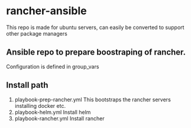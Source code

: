 # rancher-ansible
This repo is made for ubuntu servers, can easily be converted to support other package managers

## Ansible repo to prepare boostraping of rancher.
Configuration is defined in group_vars

## Install path
1. playbook-prep-rancher.yml  This bootstraps the rancher servers installing docker etc.
2. playbook-helm.yml Install helm
3. playbook-rancher.yml Install rancher

